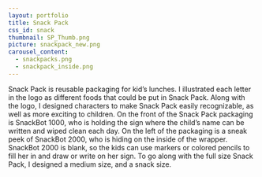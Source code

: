 ```yaml
---
layout: portfolio
title: Snack Pack
css_id: snack
thumbnail: SP_Thumb.png
picture: snackpack_new.png
carousel_content:
  - snackpacks.png
  - snackpack_inside.png
---
```

Snack Pack is reusable packaging for kid’s lunches. I illustrated each letter in the logo as different foods that could be put in Snack Pack. Along with the logo, I designed characters to make Snack Pack easily recognizable, as well as more exciting to children. On the front of the Snack Pack packaging is SnackBot 1000, who is holding the sign where the child’s name can be written and wiped clean each day. On the left of the packaging is a sneak peek of SnackBot 2000, who is hiding on the inside of the wrapper. SnackBot 2000 is blank, so the kids can use markers or colored pencils to fill her in and draw or write on her sign. To go along with the full size Snack Pack, I designed a medium size, and a snack size.
